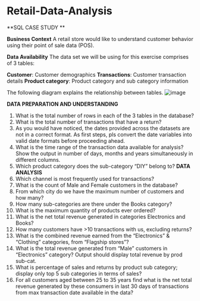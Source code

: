 # Retail-Data-Analysis
**SQL CASE STUDY **

**Business Context**
A retail store would like to understand customer behavior using their point of sale data (POS).

**Data Availability**
The data set we will be using for this exercise comprises of 3 tables:

**Customer**: Customer demographics
**Transactions**: Customer transaction details
**Product category**: Product category and sub category information

The following diagram explains the relationship between tables.
![image](https://github.com/JERRYTANWER/Retail-Data-Analysis/assets/117863519/1f6ea79f-f7e0-4774-8916-166073038dcf)

**DATA PREPARATION AND UNDERSTANDING**
1.	What is the total number of rows in each of the 3 tables in the database?
2.	What is the total number of transactions that have a return?
3.	As you would have noticed, the dates provided across the datasets are not in a correct format. As first steps, pls convert the date variables into valid date formats before proceeding ahead.
4.	What is the time range of the transaction data available for analysis? Show the output in number of days, months and years simultaneously in different columns.
5.	Which product category does the sub-category “DIY” belong to?
**DATA ANALYSIS**
1.	Which channel is most frequently used for transactions?
2.	What is the count of Male and Female customers in the database?
3.	From which city do we have the maximum number of customers and how many?
4.	How many sub-categories are there under the Books category?
5.	What is the maximum quantity of products ever ordered?
6.	What is the net total revenue generated in categories Electronics and Books?
7.	How many customers have >10 transactions with us, excluding returns?
8.	What is the combined revenue earned from the “Electronics” & “Clothing” categories, from “Flagship stores”?
9.	What is the total revenue generated from “Male” customers in “Electronics” category? Output should display total revenue by prod sub-cat.
10.	What is percentage of sales and returns by product sub category; display only top 5 sub categories in terms of sales?
11.	For all customers aged between 25 to 35 years find what is the net total revenue generated by these consumers in last 30 days of transactions from max transaction date available in the data?
